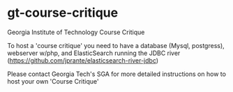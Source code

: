 gt-course-critique
==================

Georgia Institute of Technology Course Critique

To host a 'course critique' you need to have a database (Mysql, postgress), webserver w/php, and ElasticSearch running the JDBC river (https://github.com/jprante/elasticsearch-river-jdbc)

Please contact Georgia Tech's SGA for more detailed instructions on how to host your own 'Course Critique'
